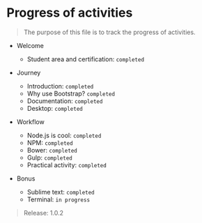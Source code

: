 # Progress of activities

> The purpose of this file is to track the progress of activities.

- Welcome
  - Student area and certification: `completed`

- Journey
  - Introduction: `completed`
  - Why use Bootstrap? `completed`
  - Documentation: `completed`
  - Desktop: `completed`

- Workflow
  - Node.js is cool: `completed`
  - NPM: `completed`
  - Bower: `completed`
  - Gulp: `completed`
  - Practical activity: `completed`

- Bonus
  - Sublime text: `completed`
  - Terminal: `in progress`

> Release: 1.0.2
